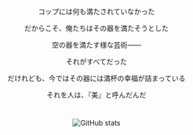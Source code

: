 <p align="center">コップには何も満たされていなかった</p>
<p align="center">だからこそ、俺たちはその器を満たそうとした</p>
<p align="center">空の器を満たす様な芸術――</p>
<p align="center">それがすべてだった</p>
<p align="center">だけれども、今ではその器には満杯の幸福が詰まっている</p>
<p align="center">それを人は、『美』と呼んだんだ</p>
<h1></h1>

<p align="center">
  <img src="https://github-readme-stats.vercel.app/api?username=Ryaochengfeng&show_icons=true" alt="GitHub stats">
</p>
